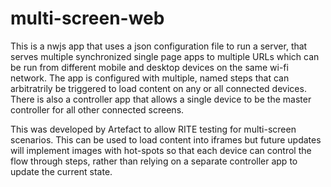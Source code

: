 # multi-screen-web

This is a nwjs app that uses a json configuration file to run a server, that serves multiple synchronized single page apps to multiple URLs which can be run from different mobile and desktop devices on the same wi-fi network. The app is configured with multiple, named steps that can arbitratrily be triggered to load content on any or all connected devices. There is also a controller app that allows a single device to be the master controller for all other connected screens.

This was developed by Artefact to allow RITE testing for multi-screen scenarios. This can be used to load content into iframes but future updates will implement images with hot-spots so that each device can control the flow through steps, rather than relying on a separate controller app to update the current state.
